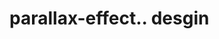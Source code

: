 # parallax-effect.. desgin                                                                                                                                                                        
